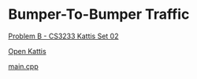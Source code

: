 # Bumper-To-Bumper Traffic

[Problem B - CS3233 Kattis Set 02](https://nus.kattis.com/sessions/d9ah9a/problems/traffic)

[Open Kattis](https://open.kattis.com/problems/traffic)

[main.cpp](main.cpp)
